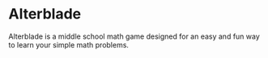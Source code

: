 # Alterblade
Alterblade is a middle school math game designed for an easy and fun way to learn your simple math problems.
